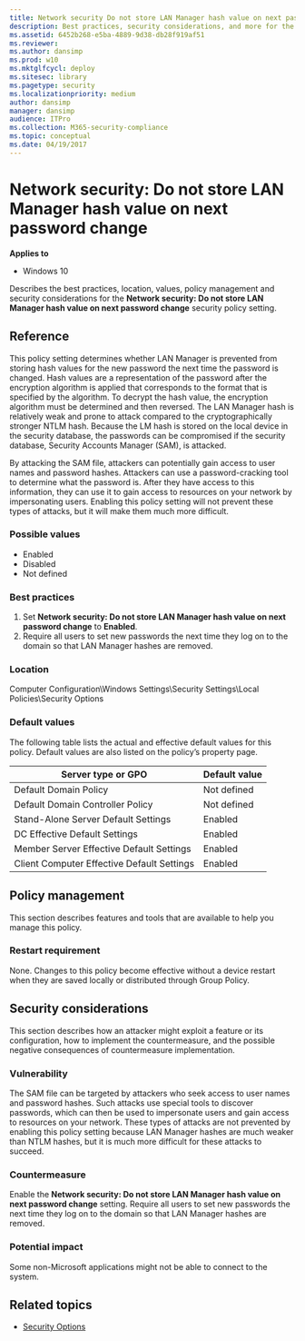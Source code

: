 ```yaml
---
title: Network security Do not store LAN Manager hash value on next password change (Windows 10)
description: Best practices, security considerations, and more for the security policy setting, Network security Do not store LAN Manager hash value on next password change.
ms.assetid: 6452b268-e5ba-4889-9d38-db28f919af51
ms.reviewer: 
ms.author: dansimp
ms.prod: w10
ms.mktglfcycl: deploy
ms.sitesec: library
ms.pagetype: security
ms.localizationpriority: medium
author: dansimp
manager: dansimp
audience: ITPro
ms.collection: M365-security-compliance
ms.topic: conceptual
ms.date: 04/19/2017
---
```


# Network security: Do not store LAN Manager hash value on next password change

**Applies to**
-   Windows 10

Describes the best practices, location, values, policy management and security considerations for the **Network security: Do not store LAN Manager hash value on next password change** security policy setting.

## Reference

This policy setting determines whether LAN Manager is prevented from storing hash values for the new password the next time the password is changed. Hash values are a representation of the password after the encryption algorithm is applied that corresponds to the format that is specified by the algorithm. To decrypt the hash value, the encryption algorithm must be determined and then reversed. The LAN Manager hash is relatively weak and prone to attack compared to the cryptographically stronger NTLM hash. Because the LM hash is stored on the local device in the security database, the passwords can be compromised if the security database, Security Accounts Manager (SAM), is attacked.

By attacking the SAM file, attackers can potentially gain access to user names and password hashes. Attackers can use a password-cracking tool to determine what the password is. After they have access to this information, they can use it to gain access to resources on your network by impersonating users. Enabling this policy setting will not prevent these types of attacks, but it will make them much more difficult.

### Possible values

-   Enabled
-   Disabled
-   Not defined

### Best practices

1.  Set **Network security: Do not store LAN Manager hash value on next password change** to **Enabled**.
2.  Require all users to set new passwords the next time they log on to the domain so that LAN Manager hashes are removed.

### Location

Computer Configuration\\Windows Settings\\Security Settings\\Local Policies\\Security Options

### Default values

The following table lists the actual and effective default values for this policy. Default values are also listed on the policy’s property page.

| Server type or GPO | Default value |
| - | - |
| Default Domain Policy| Not defined| 
| Default Domain Controller Policy | Not defined| 
| Stand-Alone Server Default Settings | Enabled| 
| DC Effective Default Settings | Enabled| 
| Member Server Effective Default Settings|Enabled| 
| Client Computer Effective Default Settings | Enabled| 
 
## Policy management

This section describes features and tools that are available to help you manage this policy.

### Restart requirement

None. Changes to this policy become effective without a device restart when they are saved locally or distributed through Group Policy.

## Security considerations

This section describes how an attacker might exploit a feature or its configuration, how to implement the countermeasure, and the possible negative consequences of countermeasure implementation.

### Vulnerability

The SAM file can be targeted by attackers who seek access to user names and password hashes. Such attacks use special tools to discover passwords, which can then be used to impersonate users and gain access to resources on your network. These types of attacks are not prevented by enabling this policy setting because LAN Manager hashes are much weaker than NTLM hashes, but it is much more difficult for these attacks to succeed.

### Countermeasure

Enable the **Network security: Do not store LAN Manager hash value on next password change** setting. Require all users to set new passwords the next time they log on to the domain so that LAN Manager hashes are removed.

### Potential impact

Some non-Microsoft applications might not be able to connect to the system.

## Related topics

- [Security Options](security-options.md)
